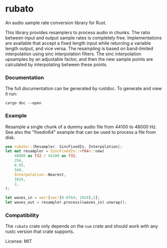 # rubato

An audio sample rate conversion library for Rust.

This library provides resamplers to process audio in chunks.
The ratio between input and output sample rates is completely free.
Implementations are available that accept a fixed length input
while returning a variable length output, and vice versa.
The resampling is based on band-limited interpolation using sinc
interpolation filters. The sinc interpolation upsamples by an adjustable factor,
and then the new sample points are calculated by interpolating between these points.

### Documentation

The full documentation can be generated by rustdoc. To generate and view it run:
```
cargo doc --open
```

### Example
Resample a single chunk of a dummy audio file from 44100 to 48000 Hz.
See also the "fixedin64" example that can be used to process a file from disk.
```rust
use rubato::{Resampler, SincFixedIn, Interpolation};
let mut resampler = SincFixedIn::<f64>::new(
    48000 as f32 / 44100 as f32,
    256,
    0.95,
    160,
    Interpolation::Nearest,
    1024,
    2,
);

let waves_in = vec![vec![0.0f64; 1024];2];
let waves_out = resampler.process(&waves_in).unwrap();
```

### Compatibility

The `rubato` crate only depends on the `num` crate and should work with any rustc version that crate supports.

License: MIT
